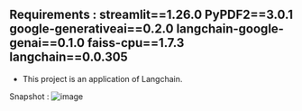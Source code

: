Requirements :
streamlit==1.26.0
PyPDF2==3.0.1
google-generativeai==0.2.0
langchain-google-genai==0.1.0
faiss-cpu==1.7.3
langchain==0.0.305
-----------------------------------------------------------------------------------------------------------------------------------------------------------------------------------------------------------------------

* This project is an application of Langchain.

Snapshot :
![image](https://github.com/user-attachments/assets/fbdb4972-70c7-4a07-bde1-b28e13b75506)
